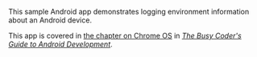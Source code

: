 This sample Android app demonstrates
logging environment information about an Android device.

This app is covered in 
[the chapter on Chrome OS](https://commonsware.com/Android/previews/chrome-and-chrome-os)
in [*The Busy Coder's Guide to Android Development*](https://commonsware.com/Android/).

